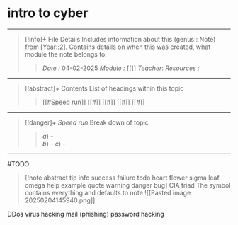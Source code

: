 # intro to cyber
---
> [!info]+ File Details
> Includes information about this (genus:: Note) from [Year::2]. Contains details on when this was created, what module the note belongs to.
> > *Date :*  04-02-2025
> > *Module :* [[]]
> > *Teacher*: 
> > *Resources :*

---
> [!abstract]+ Contents
> List of headings within this topic
> > [[#Speed run]]
> [[#]]
> [[#]]
> [[#]]
> [[#]]

--- 
> [!danger]+ *Speed run*
> Break down of topic 
> > $a)$ -  
> $b)$ - 
> $c)$ - 

---

#TODO 


> [!note abstract tip info success failure todo heart flower sigma leaf omega help example quote warning danger bug] CIA triad
> The symbol contains everything and defaults to note
> ![[Pasted image 20250204145940.png]]


DDos 
virus 
hacking mail (phishing)
password hacking 
